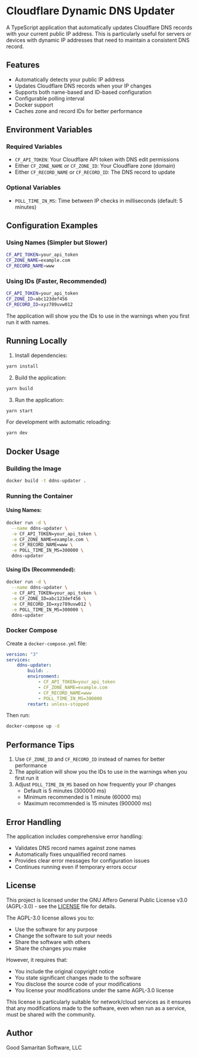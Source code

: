# Cloudflare Dynamic DNS Updater

A TypeScript application that automatically updates Cloudflare DNS records with
your current public IP address. This is particularly useful for servers or
devices with dynamic IP addresses that need to maintain a consistent DNS record.

## Features

- Automatically detects your public IP address
- Updates Cloudflare DNS records when your IP changes
- Supports both name-based and ID-based configuration
- Configurable polling interval
- Docker support
- Caches zone and record IDs for better performance

## Environment Variables

### Required Variables

- `CF_API_TOKEN`: Your Cloudflare API token with DNS edit permissions
- Either `CF_ZONE_NAME` or `CF_ZONE_ID`: Your Cloudflare zone (domain)
- Either `CF_RECORD_NAME` or `CF_RECORD_ID`: The DNS record to update

### Optional Variables

- `POLL_TIME_IN_MS`: Time between IP checks in milliseconds (default: 5 minutes)

## Configuration Examples

### Using Names (Simpler but Slower)

```bash
CF_API_TOKEN=your_api_token
CF_ZONE_NAME=example.com
CF_RECORD_NAME=www
```

### Using IDs (Faster, Recommended)

```bash
CF_API_TOKEN=your_api_token
CF_ZONE_ID=abc123def456
CF_RECORD_ID=xyz789uvw012
```

The application will show you the IDs to use in the warnings when you first run
it with names.

## Running Locally

1. Install dependencies:

```bash
yarn install
```

2. Build the application:

```bash
yarn build
```

3. Run the application:

```bash
yarn start
```

For development with automatic reloading:

```bash
yarn dev
```

## Docker Usage

### Building the Image

```bash
docker build -t ddns-updater .
```

### Running the Container

#### Using Names:

```bash
docker run -d \
  --name ddns-updater \
  -e CF_API_TOKEN=your_api_token \
  -e CF_ZONE_NAME=example.com \
  -e CF_RECORD_NAME=www \
  -e POLL_TIME_IN_MS=300000 \
  ddns-updater
```

#### Using IDs (Recommended):

```bash
docker run -d \
  --name ddns-updater \
  -e CF_API_TOKEN=your_api_token \
  -e CF_ZONE_ID=abc123def456 \
  -e CF_RECORD_ID=xyz789uvw012 \
  -e POLL_TIME_IN_MS=300000 \
  ddns-updater
```

### Docker Compose

Create a `docker-compose.yml` file:

```yaml
version: "3"
services:
    ddns-updater:
        build: .
        environment:
            - CF_API_TOKEN=your_api_token
            - CF_ZONE_NAME=example.com
            - CF_RECORD_NAME=www
            - POLL_TIME_IN_MS=300000
        restart: unless-stopped
```

Then run:

```bash
docker-compose up -d
```

## Performance Tips

1. Use `CF_ZONE_ID` and `CF_RECORD_ID` instead of names for better performance
2. The application will show you the IDs to use in the warnings when you first
   run it
3. Adjust `POLL_TIME_IN_MS` based on how frequently your IP changes
   - Default is 5 minutes (300000 ms)
   - Minimum recommended is 1 minute (60000 ms)
   - Maximum recommended is 15 minutes (900000 ms)

## Error Handling

The application includes comprehensive error handling:

- Validates DNS record names against zone names
- Automatically fixes unqualified record names
- Provides clear error messages for configuration issues
- Continues running even if temporary errors occur

## License

This project is licensed under the GNU Affero General Public License v3.0
(AGPL-3.0) - see the [LICENSE](LICENSE) file for details.

The AGPL-3.0 license allows you to:

- Use the software for any purpose
- Change the software to suit your needs
- Share the software with others
- Share the changes you make

However, it requires that:

- You include the original copyright notice
- You state significant changes made to the software
- You disclose the source code of your modifications
- You license your modifications under the same AGPL-3.0 license

This license is particularly suitable for network/cloud services as it ensures
that any modifications made to the software, even when run as a service, must be
shared with the community.

## Author

Good Samaritan Software, LLC
